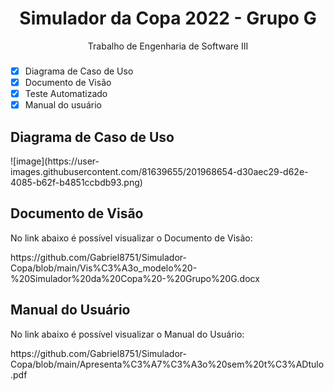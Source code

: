 <h1 align="center"> Simulador da Copa 2022 - Grupo G</h1>

<p align="center">Trabalho de Engenharia de Software III</p>

### 
- [x] Diagrama de Caso de Uso
- [x] Documento de Visão
- [x] Teste Automatizado
- [x] Manual do usuário

<h2> Diagrama de Caso de Uso</h2>
![image](https://user-images.githubusercontent.com/81639655/201968654-d30aec29-d62e-4085-b62f-b4851ccbdb93.png)

<h2> Documento de Visão </h2>
<p> No link abaixo é possível visualizar o Documento de Visão:</p>
https://github.com/Gabriel8751/Simulador-Copa/blob/main/Vis%C3%A3o_modelo%20-%20Simulador%20da%20Copa%20-%20Grupo%20G.docx

<h2> Manual do Usuário</h2>
<p> No link abaixo é possível visualizar o Manual do Usuário:</p>
https://github.com/Gabriel8751/Simulador-Copa/blob/main/Apresenta%C3%A7%C3%A3o%20sem%20t%C3%ADtulo.pdf

